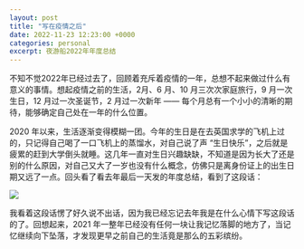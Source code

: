 ```yaml
---
layout: post
title: "写在疫情之后"
date: 2022-11-23 12:23:00 +0000
categories: personal
excerpt: 夜游船2022年年度总结
---
```


不知不觉2022年已经过去了，回顾着充斥着疫情的一年，总想不起来做过什么有意义的事情。想起疫情之前的生活，2月、6 月、10 月三次次家庭旅行，9 月一次生日，12 月过一次圣诞节，2 月过一次新年 —— 每个月总有一个小小的清晰的期待，能够确定自己处在一年的什么位置。

2020 年以来，生活逐渐变得模糊一团。今年的生日是在去英国求学的飞机上过的，只记得自己喝了一口飞机上的蒸馏水，对自己说了声 “生日快乐”，之后就是疲累的赶到大学倒头就睡。这几年一直对生日兴趣缺缺，不知道是因为长大了还是别的什么原因，对自己又大了一岁也没有什么概念，仿佛只是离身份证上的出生日期又远了一点。回头看了看去年最后一天发的年度总结，看到了这段话：

![](https://files.catbox.moe/gsyn6q.png)

我看着这段话愣了好久说不出话，因为我已经忘记去年我是在什么心情下写这段话的了。回想起来，2021 年一整年已经没有任何一块让我记忆落脚的地方了，当记忆继续向下坠落，才发现更早之前自己的生活竟是那么的五彩缤纷。

